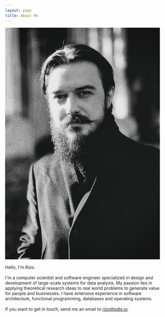 ```yaml
---
layout: page
title: About Me
---
```


<p class="me">
    <img src="/public/img/photo-4.jpg" alt="Wapple" />
</p>


Hello, I'm Rizo.
<br/>
<br/>
I'm a computer scientist and software engineer specialized in design and development of large-scale systems for data analysis. My passion lies in applying theoretical research ideas to real world problems to generate value for people and businesses. I have extensive experience in software architecture, functional programming, databases and operating systems.
<br/>
<br/>
If you want to get in touch, send me an email to <a href="mailto:rizo@odis.io">rizo@odis.io</a>.

